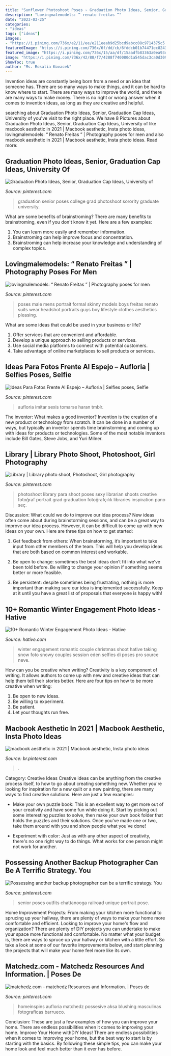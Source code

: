 ```yaml
---
title: "Sunflower Photoshoot Poses ~ Graduation Photo Ideas, Senior, Graduation Cap Ideas, University Of"
description: "Lovingmalemodels: “ renato freitas ”"
date: "2023-03-25"
categories:
- "ideas"
tags: ["ideas"]
images:
- "https://i.pinimg.com/736x/e2/11/ee/e211eeab9d25bcd9abcc08c9714375c5.jpg"
featuredImage: "https://i.pinimg.com/736x/6f/dd/cb/6fddcb01b74471ec8243ece91014512f--graduation-photos-libraries.jpg"
featured_image: "https://i.pinimg.com/736x/15/aa/df/15aadfb83363a0ea93dded4cb69f5824.jpg"
image: "https://i.pinimg.com/736x/42/88/f7/4288f740080d1a545dac3ca0d30992b8.jpg"
ShowToc: true
author: "Ms. Rosalia Kovacek"
---
```



Invention ideas are constantly being born from a need or an idea that someone has. There are so many ways to make things, and it can be hard to know where to start. There are many ways to improve the world, and there are many ways to make money. There is no right or wrong answer when it comes to invention ideas, as long as they are creative and helpful.

	

		
searching about Graduation Photo Ideas, Senior, Graduation Cap Ideas, University of you've visit to the right place. We have 8 Pictures about Graduation Photo Ideas, Senior, Graduation Cap Ideas, University of like macbook aesthetic in 2021 | Macbook aesthetic, Insta photo ideas, lovingmalemodels: “ Renato Freitas ” | Photography poses for men and also macbook aesthetic in 2021 | Macbook aesthetic, Insta photo ideas. Read more:
		
    
## Graduation Photo Ideas, Senior, Graduation Cap Ideas, University Of

<img loading=lazy src="https://i.pinimg.com/736x/58/06/7b/58067b3fa50f5db1da631071cd7e768a.jpg" onerror="this.onerror=null;this.src='https://tse2.mm.bing.net/th?id=OIP.q4ijw3-MqT98osN2KmiK4gHaQD&amp;pid=15.1';" alt="Graduation Photo Ideas, Senior, Graduation Cap Ideas, University of">

_Source: pinterest.com_

>graduation senior poses college grad photoshoot sorority graduate university. 

	

What are some benefits of brainstroming?
There are many benefits to brainstroming, even if you don't know it yet. Here are a few examples: 
1. You can learn more easily and remember information. 
2. Brainstroming can help improve focus and concentration. 
3. Brainstroming can help increase your knowledge and understanding of complex topics.

    
## Lovingmalemodels: “ Renato Freitas ” | Photography Poses For Men

<img loading=lazy src="https://i.pinimg.com/736x/e2/11/ee/e211eeab9d25bcd9abcc08c9714375c5.jpg" onerror="this.onerror=null;this.src='https://tse1.mm.bing.net/th?id=OIP.l50tsh3CK6NCgksHtOlw2gHaLH&amp;pid=15.1';" alt="lovingmalemodels: “ Renato Freitas ” | Photography poses for men">

_Source: pinterest.com_

>poses male mens portrait formal skinny models boys freitas renato suits wear headshot portraits guys boy lifestyle clothes aesthetics pleasing. 

	

What are some ideas that could be used in your business or life?
1. Offer services that are convenient and affordable.
2. Develop a unique approach to selling products or services.
3. Use social media platforms to connect with potential customers. 
4. Take advantage of online marketplaces to sell products or services.

    
## Ideas Para Fotos Frente Al Espejo – Aufloria | Selfies Poses, Selfie

<img loading=lazy src="https://i.pinimg.com/736x/15/aa/df/15aadfb83363a0ea93dded4cb69f5824.jpg" onerror="this.onerror=null;this.src='https://tse2.mm.bing.net/th?id=OIP.IGT5HuoSLq1xvj0Pp34vqQHaJO&amp;pid=15.1';" alt="Ideas Para Fotos Frente Al Espejo – Aufloria | Selfies poses, Selfie">

_Source: pinterest.com_

>aufloria imitar sexis tomarse haran tmblr. 

	

The inventor: What makes a good inventor?
Invention is the creation of a new product or technology from scratch. It can be done in a number of ways, but typically an inventor spends time brainstorming and coming up with ideas for products or technologies. Some of the most notable inventors include Bill Gates, Steve Jobs, and Yuri Milner.

    
## Library | Library Photo Shoot, Photoshoot, Girl Photography

<img loading=lazy src="https://i.pinimg.com/736x/6f/dd/cb/6fddcb01b74471ec8243ece91014512f--graduation-photos-libraries.jpg" onerror="this.onerror=null;this.src='https://tse1.mm.bing.net/th?id=OIP.Yp_JK76nxqVON02nR2VlUgHaLH&amp;pid=15.1';" alt="Library | Library photo shoot, Photoshoot, Girl photography">

_Source: pinterest.com_

>photoshoot library para shoot poses sexy librarian shoots creative fotoğraf portrait grad graduation fotoğrafçılık libraries inspiration pano seç. 

	

Discussion: What could we do to improve our idea process?
New ideas often come about during brainstorming sessions, and can be a great way to improve our idea process. However, it can be difficult to come up with new ideas on your own. Here are three tips on how to get started:
1. Get feedback from others: When brainstorming, it’s important to take input from other members of the team. This will help you develop ideas that are both based on common interest and workable.

2. Be open to change: sometimes the best ideas don’t fit into what we’ve been told before. Be willing to change your opinion if something seems better or more feasible.

3. Be persistent: despite sometimes being frustrating, nothing is more important than making sure our idea is implemented successfully. Keep at it until you have a great list of proposals that everyone is happy with!

    
## 10+ Romantic Winter Engagement Photo Ideas - Hative

<img loading=lazy src="http://hative.com/wp-content/uploads/2014/11/winter-engagement-photo-ideas/5-winter-engagement-photo-ideas.jpg" onerror="this.onerror=null;this.src='https://tse4.mm.bing.net/th?id=OIP.bRwovrPDmfY-iKnzPdUezAHaLH&amp;pid=15.1';" alt="10+ Romantic Winter Engagement Photo Ideas - Hative">

_Source: hative.com_

>winter engagement romantic couple christmas shoot hative taking snow foto snowy couples session eden selfies di poses pro source neve. 

	

How can you be creative when writing?
Creativity is a key component of writing. It allows authors to come up with new and creative ideas that can help them tell their stories better. Here are four tips on how to be more creative when writing:
1. Be open to new ideas.
2. Be willing to experiment.
3. Be patient.
4. Let your thoughts run free.

    
## Macbook Aesthetic In 2021 | Macbook Aesthetic, Insta Photo Ideas

<img loading=lazy src="https://i.pinimg.com/736x/5c/9a/e4/5c9ae459b9076c59e1ad17a8a7b054a3.jpg" onerror="this.onerror=null;this.src='https://tse1.mm.bing.net/th?id=OIP.Km161CBbKhkM8-HBQFB7ewHaKa&amp;pid=15.1';" alt="macbook aesthetic in 2021 | Macbook aesthetic, Insta photo ideas">

_Source: br.pinterest.com_

>. 

	

Category: Creative Ideas
Creative ideas can be anything from the creative process itself, to how to go about creating something new. Whether you're looking for inspiration for a new quilt or a new painting, there are many ways to find creative solutions. Here are just a few examples: 
- Make your own puzzle book: This is an excellent way to get more out of your creativity and have some fun while doing it. Start by picking out some interesting puzzles to solve, then make your own book folder that holds the puzzles and their solutions. Once you've made one or two, take them around with you and show people what you've done! 

- Experiment with color: Just as with any other aspect of creativity, there's no one right way to do things. What works for one person might not work for another.

    
## Possessing Another Backup Photographer Can Be A Terrific Strategy. You

<img loading=lazy src="https://i.pinimg.com/736x/e1/0a/1a/e10a1a25964802e64bdcae2b46d27d5b.jpg" onerror="this.onerror=null;this.src='https://tse1.mm.bing.net/th?id=OIP.77MAvsH9FhL13XknQjYrHAHaLH&amp;pid=15.1';" alt="Possessing another backup photographer can be a terrific strategy. You">

_Source: pinterest.com_

>senior poses outfits chattanooga railroad unique portrait pose. 

	

Home Improvement Projects: From making your kitchen more functional to sprucing up your hallway, there are plenty of ways to make your home more comfortable and efficient.
Looking to improve your home's flow and organization? There are plenty of DIY projects you can undertake to make your space more functional and comfortable. No matter what your budget is, there are ways to spruce up your hallway or kitchen with a little effort. So take a look at some of our favorite improvements below, and start planning the projects that will make your home feel more like its own.

    
## Matchedz.com - Matchedz Resources And Information. | Poses De

<img loading=lazy src="https://i.pinimg.com/736x/42/88/f7/4288f740080d1a545dac3ca0d30992b8.jpg" onerror="this.onerror=null;this.src='https://tse1.mm.bing.net/th?id=OIP.Y8aXYU-yMJP1r9gTs8tzPAHaNK&amp;pid=15.1';" alt="matchedz.com - matchedz Resources and Information. | Poses de">

_Source: pinterest.com_

>homeinspins aufloria matchedz possesive aksa blushing masculinas fotograficas barrueco. 

	

Conclusion: These are just a few examples of how you can improve your home. There are endless possibilities when it comes to improving your home.
Improve Your Home withDIY Ideas!
There are endless possibilities when it comes to improving your home, but the best way to start is by starting with the basics. By following these simple tips, you can make your home look and feel much better than it ever has before.

